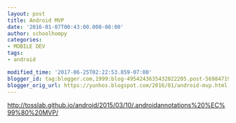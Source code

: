 ```yaml
---
layout: post
title: Android MVP
date: '2016-01-07T00:43:00.000-08:00'
author: schoolhompy
categories:
- MOBILE DEV
tags:
- android

modified_time: '2017-06-25T02:22:53.859-07:00'
blogger_id: tag:blogger.com,1999:blog-4954243635432022205.post-5698471953949139208
blogger_orig_url: https://yunhos.blogspot.com/2016/01/android-mvp.html
---
```


http://tosslab.github.io/android/2015/03/10/.androidannotations%20%EC%99%80%20MVP/